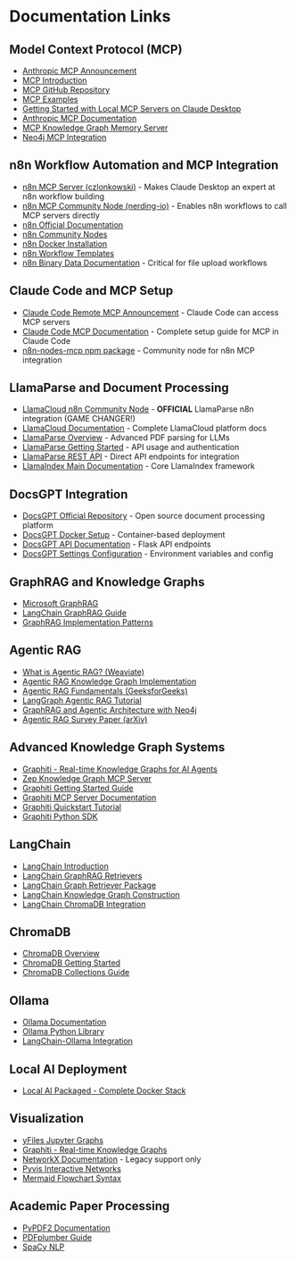 # Documentation Links

## Model Context Protocol (MCP)
- [Anthropic MCP Announcement](https://www.anthropic.com/news/model-context-protocol)
- [MCP Introduction](https://modelcontextprotocol.io/introduction)
- [MCP GitHub Repository](https://github.com/modelcontextprotocol)
- [MCP Examples](https://modelcontextprotocol.io/examples)
- [Getting Started with Local MCP Servers on Claude Desktop](https://support.anthropic.com/en/articles/10949351-getting-started-with-local-mcp-servers-on-claude-desktop)
- [Anthropic MCP Documentation](https://docs.anthropic.com/en/docs/mcp)
- [MCP Knowledge Graph Memory Server](https://github.com/shaneholloman/mcp-knowledge-graph)
- [Neo4j MCP Integration](https://neo4j.com/developer/genai-ecosystem/model-context-protocol-mcp/)

## n8n Workflow Automation and MCP Integration
- [n8n MCP Server (czlonkowski)](https://github.com/czlonkowski/n8n-mcp) - Makes Claude Desktop an expert at n8n workflow building
- [n8n MCP Community Node (nerding-io)](https://github.com/nerding-io/n8n-nodes-mcp) - Enables n8n workflows to call MCP servers directly
- [n8n Official Documentation](https://docs.n8n.io/)
- [n8n Community Nodes](https://docs.n8n.io/integrations/community-nodes/)
- [n8n Docker Installation](https://docs.n8n.io/hosting/installation/docker/)
- [n8n Workflow Templates](https://n8n.io/workflows/)
- [n8n Binary Data Documentation](https://docs.n8n.io/data/binary-data/) - Critical for file upload workflows

## Claude Code and MCP Setup
- [Claude Code Remote MCP Announcement](https://www.anthropic.com/news/claude-code-remote-mcp) - Claude Code can access MCP servers
- [Claude Code MCP Documentation](https://docs.anthropic.com/en/docs/claude-code/mcp) - Complete setup guide for MCP in Claude Code
- [n8n-nodes-mcp npm package](https://www.npmjs.com/package/n8n-nodes-mcp) - Community node for n8n MCP integration

## LlamaParse and Document Processing
- [LlamaCloud n8n Community Node](https://github.com/run-llama/n8n-llamacloud) - **OFFICIAL** LlamaParse n8n integration (GAME CHANGER!)
- [LlamaCloud Documentation](https://docs.cloud.llamaindex.ai) - Complete LlamaCloud platform docs
- [LlamaParse Overview](https://docs.cloud.llamaindex.ai/llamaparse/overview) - Advanced PDF parsing for LLMs
- [LlamaParse Getting Started](https://docs.cloud.llamaindex.ai/llamaparse/getting_started) - API usage and authentication
- [LlamaParse REST API](https://api.cloud.llamaindex.ai/docs) - Direct API endpoints for integration
- [LlamaIndex Main Documentation](https://docs.llamaindex.ai/en/stable/) - Core LlamaIndex framework

## DocsGPT Integration
- [DocsGPT Official Repository](https://github.com/arc53/docsgpt) - Open source document processing platform
- [DocsGPT Docker Setup](https://github.com/arc53/docsgpt#docker-installation) - Container-based deployment
- [DocsGPT API Documentation](https://github.com/arc53/docsgpt/tree/main/application/api) - Flask API endpoints
- [DocsGPT Settings Configuration](https://github.com/arc53/docsgpt/blob/main/docs/pages/Deploying/DocsGPT-Settings.mdx) - Environment variables and config

## GraphRAG and Knowledge Graphs
- [Microsoft GraphRAG](https://graphrag.com/concepts/intro-to-graphrag/)
- [LangChain GraphRAG Guide](https://blog.langchain.com/enhancing-rag-based-applications-accuracy-by-constructing-and-leveraging-knowledge-graphs/)
- [GraphRAG Implementation Patterns](https://medium.com/data-science/how-to-implement-graph-rag-using-knowledge-graphs-and-vector-databases-60bb69a22759)

## Agentic RAG
- [What is Agentic RAG? (Weaviate)](https://weaviate.io/blog/what-is-agentic-rag)
- [Agentic RAG Knowledge Graph Implementation](https://github.com/coleam00/ottomator-agents/tree/main/agentic-rag-knowledge-graph)
- [Agentic RAG Fundamentals (GeeksforGeeks)](https://www.geeksforgeeks.org/artificial-intelligence/what-is-agentic-rag/)
- [LangGraph Agentic RAG Tutorial](https://langchain-ai.lang.chat/langgraph/tutorials/rag/langgraph_agentic_rag/)
- [GraphRAG and Agentic Architecture with Neo4j](https://neo4j.com/blog/developer/graphrag-and-agentic-architecture-with-neoconverse/)
- [Agentic RAG Survey Paper (arXiv)](https://arxiv.html/2501.09136v3)

## Advanced Knowledge Graph Systems
- [Graphiti - Real-time Knowledge Graphs for AI Agents](https://github.com/getzep/graphiti)
- [Zep Knowledge Graph MCP Server](https://www.getzep.com/product/knowledge-graph-mcp/)
- [Graphiti Getting Started Guide](https://help.getzep.com/graphiti/getting-started/welcome)
- [Graphiti MCP Server Documentation](https://help.getzep.com/graphiti/getting-started/mcp-server)
- [Graphiti Quickstart Tutorial](https://help.getzep.com/graphiti/getting-started/quickstart)
- [Graphiti Python SDK](https://help.getzep.com/graphiti/getting-started/graphiti-python)

## LangChain
- [LangChain Introduction](https://python.langchain.com/docs/introduction/)
- [LangChain GraphRAG Retrievers](https://python.langchain.com/docs/integrations/retrievers/graph_rag/)
- [LangChain Graph Retriever Package](https://pypi.org/project/langchain-graph-retriever/)
- [LangChain Knowledge Graph Construction](https://python.langchain.com/docs/how_to/graph_constructing/)
- [LangChain ChromaDB Integration](https://python.langchain.com/docs/integrations/vectorstores/chroma/)

## ChromaDB
- [ChromaDB Overview](https://docs.trychroma.com/docs/overview/introduction)
- [ChromaDB Getting Started](https://docs.trychroma.com/docs/getting-started)
- [ChromaDB Collections Guide](https://docs.trychroma.com/docs/guides/collections)

## Ollama
- [Ollama Documentation](https://ollama.ai/docs)
- [Ollama Python Library](https://github.com/ollama/ollama-python)
- [LangChain-Ollama Integration](https://python.langchain.com/docs/integrations/llms/ollama/)

## Local AI Deployment
- [Local AI Packaged - Complete Docker Stack](https://github.com/coleam00/local-ai-packaged)

## Visualization
- [yFiles Jupyter Graphs](https://github.com/yWorks/yfiles-jupyter-graphs)
- [Graphiti - Real-time Knowledge Graphs](https://github.com/getzep/graphiti)
- [NetworkX Documentation](https://networkx.org/documentation/stable/) - Legacy support only
- [Pyvis Interactive Networks](https://pyvis.readthedocs.io/en/latest/)
- [Mermaid Flowchart Syntax](https://docs.mermaidchart.com/mermaid-oss/syntax/flowchart.html)

## Academic Paper Processing
- [PyPDF2 Documentation](https://pypdf2.readthedocs.io/en/3.x/)
- [PDFplumber Guide](https://github.com/jsvine/pdfplumber)
- [SpaCy NLP](https://spacy.io/usage/spacy-101)